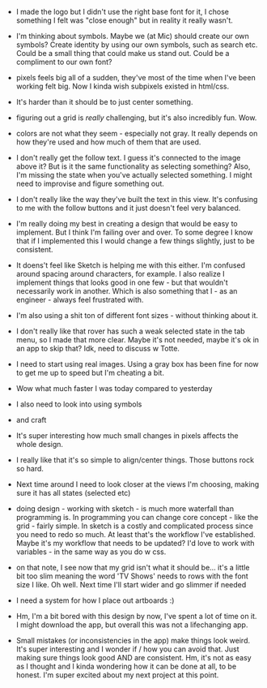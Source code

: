 * I made the logo but I didn't use the right base font for it, I chose something I felt was "close enough" but in reality it really wasn't.
* I'm thinking about symbols. Maybe we (at Mic) should create our own symbols? Create identity by using our own symbols, such as search etc. Could be a small thing that could make us stand out. Could be a compliment to our own font?

* pixels feels big all of a sudden, they've most of the time when I've been working felt big. Now I kinda wish subpixels existed in  html/css.
* It's harder than it should be to just center something.

* figuring out a grid is _really_ challenging, but it's also incredibly fun. Wow.

* colors are not what they seem - especially not gray. It really depends on how they're used and how much of them that are used.

* I don't really get the follow text. I guess it's connected to the image above it? But is it the same functionality as selecting something? Also, I'm missing the state when you've actually selected something. I might need to improvise and figure something out.

* I don't really like the way they've built the text in this view. It's confusing to me with the follow buttons and it just doesn't feel very balanced.

* I'm really doing my best in creating a design that would be easy to implement. But I think I'm failing over and over. To some degree I know that if I implemented this I would change a few things slightly, just to be consistent.
 * It doens't feel like Sketch is helping me with this either. I'm confused around spacing around characters, for example. I also realize I implement things that looks good in one few - but that wouldn't necessarily work in another. Which is also something that I - as an engineer - always feel frustrated with.
 * I'm also using a shit ton of different font sizes - without thinking about it.
* I don't really like that rover has such a weak selected state in the tab menu, so I made that more clear. Maybe it's not needed, maybe it's ok in an app to skip that? Idk, need to discuss w Totte.

* I need to start using real images. Using a gray box has been fine for now to get me up to speed but I'm cheating a bit.
* Wow what much faster I was today compared to yesterday
* I also need to look into using symbols
* and craft
* It's super interesting how much small changes in pixels affects the whole design.
* I really like that it's so simple to align/center things. Those buttons rock so hard.
* Next time around I need to look closer at the views I'm choosing, making sure it has all states (selected etc)

* doing design - working with sketch - is much more waterfall than programming is. In programming you can change core concept - like the grid - fairly simple. In sketch is a costly and complicated process since you need to redo so much. At least that's the workflow I've established. Maybe it's my workflow that needs to be updated? I'd love to work with variables - in the same way as you do w css.
* on that note, I see now that my grid isn't what it should be... it's a little bit too slim meaning the word 'TV Shows' needs to rows with the font size I like. Oh well. Next time I'll start wider and go slimmer if needed

* I need a system for how I place out artboards :)

* Hm, I'm a bit bored with this design by now, I've spent a lot of time on it. I might download the app, but overall this was not a lifechanging app.

* Small mistakes (or inconsistencies in the app) make things look weird. It's super interesting and I wonder if / how you can avoid that. Just making sure things look good AND are consistent. Hm, it's not as easy as I thought and I kinda wondering how it can be done at all, to be honest. I'm super excited about my next project at this point.
